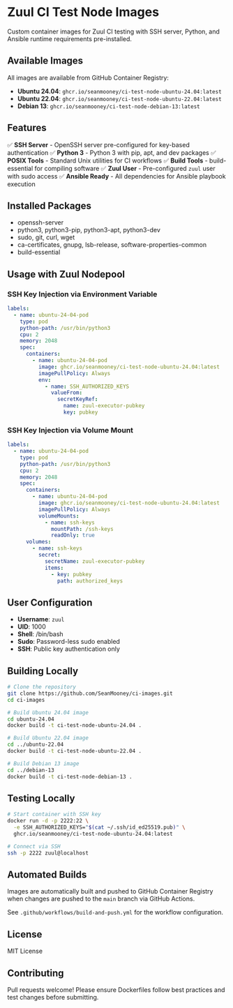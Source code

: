 # Zuul CI Test Node Images

Custom container images for Zuul CI testing with SSH server, Python, and Ansible runtime requirements pre-installed.

## Available Images

All images are available from GitHub Container Registry:

- **Ubuntu 24.04**: `ghcr.io/seanmooney/ci-test-node-ubuntu-24.04:latest`
- **Ubuntu 22.04**: `ghcr.io/seanmooney/ci-test-node-ubuntu-22.04:latest`
- **Debian 13**: `ghcr.io/seanmooney/ci-test-node-debian-13:latest`

## Features

✅ **SSH Server** - OpenSSH server pre-configured for key-based authentication
✅ **Python 3** - Python 3 with pip, apt, and dev packages
✅ **POSIX Tools** - Standard Unix utilities for CI workflows
✅ **Build Tools** - build-essential for compiling software
✅ **Zuul User** - Pre-configured `zuul` user with sudo access
✅ **Ansible Ready** - All dependencies for Ansible playbook execution

## Installed Packages

- openssh-server
- python3, python3-pip, python3-apt, python3-dev
- sudo, git, curl, wget
- ca-certificates, gnupg, lsb-release, software-properties-common
- build-essential

## Usage with Zuul Nodepool

### SSH Key Injection via Environment Variable

```yaml
labels:
  - name: ubuntu-24-04-pod
    type: pod
    python-path: /usr/bin/python3
    cpu: 2
    memory: 2048
    spec:
      containers:
        - name: ubuntu-24-04-pod
          image: ghcr.io/seanmooney/ci-test-node-ubuntu-24.04:latest
          imagePullPolicy: Always
          env:
            - name: SSH_AUTHORIZED_KEYS
              valueFrom:
                secretKeyRef:
                  name: zuul-executor-pubkey
                  key: pubkey
```

### SSH Key Injection via Volume Mount

```yaml
labels:
  - name: ubuntu-24-04-pod
    type: pod
    python-path: /usr/bin/python3
    cpu: 2
    memory: 2048
    spec:
      containers:
        - name: ubuntu-24-04-pod
          image: ghcr.io/seanmooney/ci-test-node-ubuntu-24.04:latest
          imagePullPolicy: Always
          volumeMounts:
            - name: ssh-keys
              mountPath: /ssh-keys
              readOnly: true
      volumes:
        - name: ssh-keys
          secret:
            secretName: zuul-executor-pubkey
            items:
              - key: pubkey
                path: authorized_keys
```

## User Configuration

- **Username**: `zuul`
- **UID**: 1000
- **Shell**: /bin/bash
- **Sudo**: Password-less sudo enabled
- **SSH**: Public key authentication only

## Building Locally

```bash
# Clone the repository
git clone https://github.com/SeanMooney/ci-images.git
cd ci-images

# Build Ubuntu 24.04 image
cd ubuntu-24.04
docker build -t ci-test-node-ubuntu-24.04 .

# Build Ubuntu 22.04 image
cd ../ubuntu-22.04
docker build -t ci-test-node-ubuntu-22.04 .

# Build Debian 13 image
cd ../debian-13
docker build -t ci-test-node-debian-13 .
```

## Testing Locally

```bash
# Start container with SSH key
docker run -d -p 2222:22 \
  -e SSH_AUTHORIZED_KEYS="$(cat ~/.ssh/id_ed25519.pub)" \
  ghcr.io/seanmooney/ci-test-node-ubuntu-24.04:latest

# Connect via SSH
ssh -p 2222 zuul@localhost
```

## Automated Builds

Images are automatically built and pushed to GitHub Container Registry when changes are pushed to the `main` branch via GitHub Actions.

See `.github/workflows/build-and-push.yml` for the workflow configuration.

## License

MIT License

## Contributing

Pull requests welcome! Please ensure Dockerfiles follow best practices and test changes before submitting.
